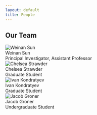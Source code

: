 ```yaml
---
layout: default
title: People
---
```


## Our Team

<div class="people-section">
  <div class="person">
    <img class="headshot" src="/sunlab/weinanheadshot0.jpg" alt="Weinan Sun">
    <div class="person-title">Weinan Sun</div>
    <div class="person-role">Principal Investigator, Assistant Professor</div>
  </div>
  <div class="person">
    <img class="headshot" src="/sunlab/chelsea_v2.jpeg" alt="Chelsea Strawder">
    <div class="person-title">Chelsea Strawder</div>
    <div class="person-role">Graduate Student</div>
  </div>
  <div class="person">
    <img class="headshot" src="/sunlab/ivan-kondratyev.png" alt="Ivan Kondratyev">
    <div class="person-title">Ivan Kondratyev</div>
    <div class="person-role">Graduate Student</div>
  </div>
  <div class="person">
    <img class="headshot" src="/sunlab/jacob.jpg" alt="Jacob Groner">
    <div class="person-title">Jacob Groner</div>
    <div class="person-role">Undergraduate Student</div>
  </div>
</div>
